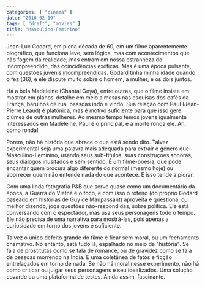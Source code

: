 ```yaml
---
categories: [ "cinema" ]
date: "2016-02-19"
tags: [ "draft", "movies" ]
title: "Masculino-Feminino"
---
```

Jean-Luc Godard, em plena década de 60, em um filme aparentemente
biográfico, que funciona leve, sem lógica, mas com acontecimentos que
não fogem da realidade, mas entram em nossa estranheza do incompreendido,
das coincidências exóticas. Mas é uma época pulsante, com questões
juvenis incompreendidas. Godard tinha minha idade quando o fez (36),
e ele discute muito sobre o homem, a mulher, e os dois juntos.

Há a bela Madeleine (Chantal Goya), entre outras, que o filme insiste
em mostrar em planos-detalhe em meio a mesas nas esquisas dos cafés da
França, barulhos de rua, pessoas indo e vindo. Sua relação com Paul
(Jean-Pierre Léaud) é platônica, mas é motivo suficiente para que isso
gere ciúmes de outras mulheres. Ao mesmo tempo temos jovens igualmente
interessados em Madeleine. Paul é o principal, e a morte ronda ele. Ah,
como ronda!

Porém, não há história que abrace o que está sendo dito. Talvez
experimental seja uma palavra mais adequada para extrair o gênero
que Masculino-Feminino, usando seus sub-títulos, suas construções
sonoras, seus diálogos inusitados e sem sentido. É um filme-poesia,
que pode encantar quem procura algo diferente do normal (mesmo hoje) ou
aborrecer quem não entende nada do que acontece. E isso tende a piorar.

Com uma linda fotografia P&B que serve quase como um documentário da
época, a Guerra do Vietnã é o foco, e com isso o roteiro (do próprio
Godard baseado em histórias de Guy de Maupassant) aproveita e questiona,
ou melhor dizendo, joga questões não-respondidas, sobre política. Ele
está conversando com o espectador, mas usa seus personagens todo o
tempo. Ele não precisa de uma narrativa para mostrá-las, pois apenas
a curiosidade em torno dos jovens é suficiente.

Talvez o único defeito grande do filme é ficar sem moral, ou um
fechamento chamativo. No entanto, está tudo lá, espalhado no meio
da "história". Se fala de prostitutas como se fala de romance, ou de
gravidez como se fala de pessoas morrendo na Índia. É uma coletânea
de fatos e ficção entrelaçados em torno de nada. Se não há moral
nesse experimento, não há como criticar ou julgar seus personagens e
seu idealizados. Uma solução covarde ou uma plataforma de testes. Ainda
assim, fascinante.

